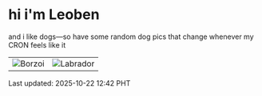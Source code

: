# hi i'm Leoben

and i like dogs—so have some random dog pics that change whenever my CRON feels like it

|  |  |
|--------|----------|
| ![Borzoi](https://random-dog-vercel.vercel.app/api/random-borzoi?v=1761108151) | ![Labrador](https://random-dog-vercel.vercel.app/api/random-labrador?v=1761108151) |

Last updated: 2025-10-22 12:42 PHT
